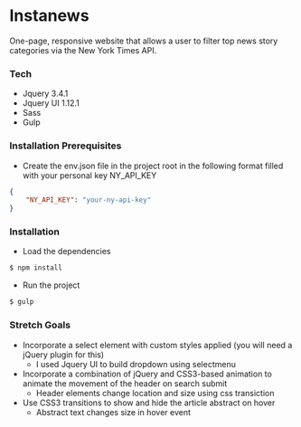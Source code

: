 # Instanews
 One-page, responsive website that allows a user to filter top news story categories via the New York Times API.

### Tech
  * Jquery 3.4.1
  * Jquery UI 1.12.1
  * Sass
  * Gulp

 ### Installation Prerequisites

 - Create the env.json file in the project root in the following format filled with your personal key NY_API_KEY
```json
{
    "NY_API_KEY": "your-ny-api-key"
}
```

### Installation

- Load the dependencies
```sh
$ npm install
```

- Run the project
```sh
$ gulp
```

### Stretch Goals

- Incorporate a select element with custom styles applied (you will need a jQuery plugin for this)
    * I used Jquery UI to build dropdown using selectmenu
- Incorporate a combination of jQuery and CSS3-based animation to animate the movement of the header on search submit
    * Header elements change location and size using css transiction
- Use CSS3 transitions to show and hide the article abstract on hover
    * Abstract text changes size in hover event